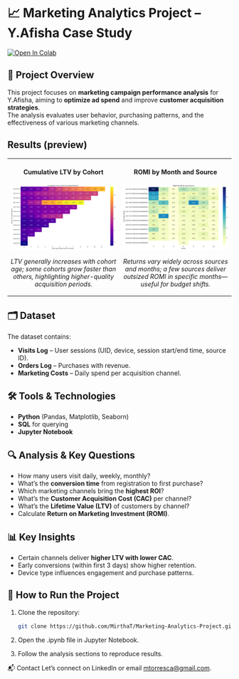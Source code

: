 # 📈 Marketing Analytics Project – Y.Afisha Case Study
[![Open In Colab](https://colab.research.google.com/assets/colab-badge.svg)](
https://colab.research.google.com/github/MirthaT/Marketing-Analytics-Project/blob/main/notebooks/Marketing_Analytics_Project.ipynb)
## 📌 Project Overview
This project focuses on **marketing campaign performance analysis** for Y.Afisha, aiming to **optimize ad spend** and improve **customer acquisition strategies**.  
The analysis evaluates user behavior, purchasing patterns, and the effectiveness of various marketing channels.

## Results (preview)

<table>
  <tr>
    <td width="50%">
      <h4 align="center">Cumulative LTV by Cohort</h4>
      <p align="center">
        <img src="assets/ltv_cohort_heatmap.png" alt="Cohort heatmap showing cumulative LTV growth by cohort age (months)" width="100%">
      </p>
      <p align="center"><em>LTV generally increases with cohort age; some cohorts grow faster than others, highlighting higher-quality acquisition periods.</em></p>
    </td>
    <td width="50%">
      <h4 align="center">ROMI by Month and Source</h4>
      <p align="center">
        <img src="assets/romi_month_source_heatmap.png" alt="Heatmap of ROMI by month and marketing source" width="100%">
      </p>
      <p align="center"><em>Returns vary widely across sources and months; a few sources deliver outsized ROMI in specific months—useful for budget shifts.</em></p>
    </td>
  </tr>
</table>

## 🗂 Dataset
The dataset contains:
- **Visits Log** – User sessions (UID, device, session start/end time, source ID).
- **Orders Log** – Purchases with revenue.
- **Marketing Costs** – Daily spend per acquisition channel.

## 🛠 Tools & Technologies
- **Python** (Pandas, Matplotlib, Seaborn)
- **SQL** for querying
- **Jupyter Notebook**

## 🔍 Analysis & Key Questions
- How many users visit daily, weekly, monthly?
- What’s the **conversion time** from registration to first purchase?
- Which marketing channels bring the **highest ROI**?
- What’s the **Customer Acquisition Cost (CAC)** per channel?
- What’s the **Lifetime Value (LTV)** of customers by channel?
- Calculate **Return on Marketing Investment (ROMI)**.

## 📊 Key Insights
- Certain channels deliver **higher LTV with lower CAC**.
- Early conversions (within first 3 days) show higher retention.
- Device type influences engagement and purchase patterns.

## 📎 How to Run the Project
1. Clone the repository:
   ```bash
   git clone https://github.com/MirthaT/Marketing-Analytics-Project.git
2. Open the .ipynb file in Jupyter Notebook.

3. Follow the analysis sections to reproduce results.

📬 Contact
Let’s connect on LinkedIn or email mtorresca@gmail.com.
